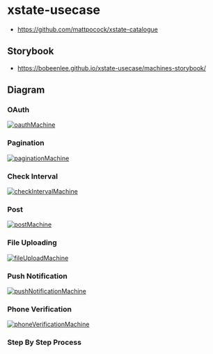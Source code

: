 # xstate-usecase

- https://github.com/mattpocock/xstate-catalogue

## Storybook

- https://bobeenlee.github.io/xstate-usecase/machines-storybook/


## Diagram

### OAuth
[![oauthMachine](https://stately.ai/registry/machines/4752adca-fed8-4100-a4eb-b0b50d765db8.png)](https://stately.ai/viz/4752adca-fed8-4100-a4eb-b0b50d765db8)

### Pagination
[![paginationMachine](https://stately.ai/registry/machines/254b9cd7-c907-4687-8b46-b60e4787590b.png)](https://stately.ai/viz/254b9cd7-c907-4687-8b46-b60e4787590b)

### Check Interval
[![checkIntervalMachine](https://stately.ai/registry/machines/6389be35-887a-4e9f-8de4-0935a00b72b7.png)](https://stately.ai/viz/6389be35-887a-4e9f-8de4-0935a00b72b7)

### Post

[![postMachine](https://stately.ai/registry/machines/2aa38647-42c1-4a78-b94e-c1cf7c16f02a.png)](https://stately.ai/viz/2aa38647-42c1-4a78-b94e-c1cf7c16f02a)


### File Uploading

[![fileUploadMachine](https://stately.ai/registry/machines/5c6d34ae-4833-4186-a9e9-cf61690b493a.png)](https://stately.ai/viz/5c6d34ae-4833-4186-a9e9-cf61690b493a)


### Push Notification

[![pushNotificationMachine](https://stately.ai/registry/machines/0c8193f4-4d6e-4a8f-ae52-0219cc6be734.png)](https://stately.ai/viz/0c8193f4-4d6e-4a8f-ae52-0219cc6be734)

### Phone Verification

[![phoneVerificationMachine](https://stately.ai/registry/machines/f27f37b8-cd79-4712-ae02-9a39ebe9e59d.png)](https://stately.ai/viz/f27f37b8-cd79-4712-ae02-9a39ebe9e59d)

### Step By Step Process


